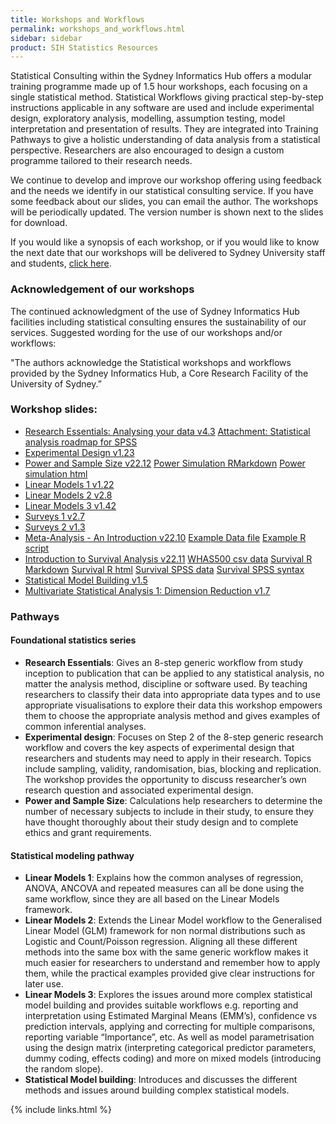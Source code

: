 ```yaml
---
title: Workshops and Workflows
permalink: workshops_and_workflows.html
sidebar: sidebar
product: SIH Statistics Resources
---
```


Statistical Consulting within the Sydney Informatics Hub offers a modular training programme made up of 1.5 hour workshops, each focusing on a single statistical method. Statistical Workflows giving practical step-by-step instructions applicable in any software are used and include experimental design, exploratory analysis, modelling, assumption testing, model interpretation and presentation of results. They are integrated into Training Pathways to give a holistic understanding of data analysis from a statistical perspective. Researchers are also encouraged to design a custom programme tailored to their research needs.

We continue to develop and improve our workshop offering using feedback and the needs we identify in our statistical consulting service. If you have some feedback about our slides, you can email the author. The workshops will be periodically updated. The version number is shown next to the slides for download.

If you would like a synopsis of each workshop, or if you would like to know the next date that our workshops will be delivered to Sydney University staff and students, [click here](https://www.sydney.edu.au/research/facilities/sydney-informatics-hub/workshops-and-training.html). 

### Acknowledgement of our workshops

The continued acknowledgment of the use of Sydney Informatics Hub facilities including statistical consulting ensures the sustainability of our services. Suggested wording for the use of our workshops and/or workflows:

"The authors acknowledge the Statistical workshops and workflows provided by the Sydney Informatics Hub, a Core Research Facility of the University of Sydney.” 

### Workshop slides:

* [Research Essentials: Analysing your data v4.3](assets/files/Research%20Essentials%20v4.3%2022-11-15%20HANDOUT.pdf) [Attachment: Statistical analysis roadmap for SPSS](assets/files/Statistical%20analysis%20roadmap%20for%20SPSS.pdf)
* [Experimental Design v1.23](assets/files/Experimental%20Design%20v%201.23.pdf)
* [Power and Sample Size v22.12](assets/files/Power%20and%20sample%20size%20v22.12%20handout.pdf) [Power Simulation RMarkdown](assets/files/Example1-simulation.Rmd) [Power simulation html](assets/files/Example1-simulation.html)
* [Linear Models 1 v1.22](assets/files/Linear%20Models%20I%20-%20regression%2C%20ANOVA%2C%20ANCOVA%2C%20repeated%20measures%20HANDOUTS%20v1.22%2029-8-2022.pdf)
* [Linear Models 2 v2.8](assets/files/Linear%20Models%20II%20Logistic%20and%20Poisson%20regression-an%20intro%20to%20GLMs%20HANDOUTS%20v2.8%202-9-2022.pdf)
* [Linear Models 3 v1.42](assets/files/Linear%20Models%20III%20Advanced%20Topics%20Tricks%20and%20Tips%20HANDOUTS%20v1.42%206-10-2022.pdf)
* [Surveys 1 v2.7](assets/files/Surveys%201%20-%20An%20Introduction%20HANDOUTS%20v2.7%204-10-2022.pdf)
* [Surveys 2 v1.3](assets/files/Surveys%202%20-%20Advanced%20Topics%20HANDOUTS%20v1.3%204-10-2022.pdf)
* [Meta-Analysis - An Introduction v22.10](assets/files/Meta-Analysis%20v22.10%20handout.pdf)  [Example Data file](assets/files/Meta_Sutton_Smith%2022-06.csv) [Example R script](assets/files/Meta-Analysis%20workshop%20example%2022-06.R)
* [Introduction to Survival Analysis v22.11](assets/files/Introduction%20to%20Survival%20Analysis%20v22.11%20handout.pdf) [WHAS500 csv data](assets/files/WHAS500data.csv) [Survival R Markdown](assets/files/SurvivalAnalysis_R%20(4).Rmd) [Survival R html](assets/files/SurvivalAnalysis_R%20(2).html) [Survival SPSS data](assets/files/WHAS500_data.sav) [Survival SPSS syntax](assets/files/Survival_Workshop_syntax%20(1).sps)
* [Statistical Model Building v1.5](assets/files/SIH%20SC%20Statistical%20Model%20Building%20v1.5%20presented%2022-05-25.pdf)
* [Multivariate Statistical Analysis 1: Dimension Reduction v1.7](https://github.com/Sydney-Informatics-Hub/stats-resources/raw/28492665b71621fa91477e6553768d66c0d2b4d3/Multivariate%20Statistical%20Analysis%20v1.7%20handouts.pdf)

### Pathways

#### Foundational statistics series

* **Research Essentials**: Gives an 8-step generic workflow from study inception to publication that can be applied to any statistical analysis, no matter the analysis method, discipline or software used. By teaching researchers to classify their data into appropriate data types and to use appropriate visualisations to explore their data this workshop empowers them to choose the appropriate analysis method and gives examples of common inferential analyses. 
* **Experimental design**: Focuses on Step 2 of the 8-step generic research workflow and covers the key aspects of experimental design that researchers and students may need to apply in their research. Topics include sampling, validity, randomisation, bias, blocking and replication. The workshop provides the opportunity to discuss researcher’s own research question and associated experimental design.
* **Power and Sample Size**: Calculations help researchers to determine the number of necessary subjects to include in their study, to ensure they have thought thoroughly about their study design and to complete ethics and grant requirements.

#### Statistical modeling pathway

* **Linear Models 1**: Explains how the common analyses of regression, ANOVA, ANCOVA and repeated measures can all be done using the same workflow, since they are all based on the Linear Models framework. 
* **Linear Models 2**: Extends the Linear Model workflow to the Generalised Linear Model (GLM) framework for non normal distributions such as Logistic and Count/Poisson regression. Aligning all these different methods into the same box with the same generic workflow makes it much easier for researchers to understand and remember how to apply them, while the practical examples provided give clear instructions for later use. 
* **Linear Models 3**: Explores the issues around more complex statistical model building and provides suitable workflows e.g. reporting and interpretation using Estimated Marginal Means (EMM’s), confidence vs prediction intervals, applying and correcting for multiple comparisons, reporting variable “Importance”, etc. As well as model parametrisation using the design matrix (interpreting categorical predictor parameters, dummy coding, effects coding) and more on mixed models (introducing the random slope).
* **Statistical Model building**: Introduces and discusses the different methods and issues around building complex statistical models.


{% include links.html %}